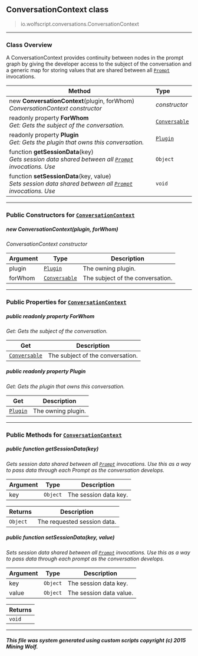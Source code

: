 ## ConversationContext __class__

>io.wolfscript.conversations.ConversationContext

---

### Class Overview

A ConversationContext provides continuity between nodes in the prompt graph by giving the developer access to the subject of the conversation and a generic map for storing values that are shared between all [`Prompt`](Prompt.md) invocations.

Method | Type   
--- | :--- 
new __ConversationContext__(plugin, forWhom) <br> _ConversationContext constructor_ | _constructor_
 readonly property __ForWhom__ <br> _Get: Gets the subject of the conversation._ | [`Conversable`](Conversable.md)
 readonly property __Plugin__ <br> _Get: Gets the plugin that owns this conversation._ | [`Plugin`](../plugin/Plugin.md)
 function __getSessionData__(key) <br> _Gets session data shared between all [`Prompt`](Prompt.md) invocations. Use_ | `Object`
 function __setSessionData__(key, value) <br> _Sets session data shared between all [`Prompt`](Prompt.md) invocations. Use_ | `void`



---

### Public Constructors for [`ConversationContext`](ConversationContext.md)

##### <a id='conversationcontext'></a>new __ConversationContext__(plugin, forWhom) 

_ConversationContext constructor_

Argument | Type | Description  
--- | --- | --- 
plugin | [`Plugin`](../plugin/Plugin.md) | The owning plugin.
forWhom | [`Conversable`](Conversable.md) | The subject of the conversation.

---

### Public Properties for [`ConversationContext`](ConversationContext.md)

##### <a id='forwhom'></a>public  readonly property __ForWhom__

_Get: Gets the subject of the conversation._

Get | Description
--- | --- 
[`Conversable`](Conversable.md) | The subject of the conversation.



##### <a id='plugin'></a>public  readonly property __Plugin__

_Get: Gets the plugin that owns this conversation._

Get | Description
--- | --- 
[`Plugin`](../plugin/Plugin.md) | The owning plugin.



---

### Public Methods for [`ConversationContext`](ConversationContext.md)

##### <a id='getsessiondata'></a>public  function __getSessionData__(key)

_Gets session data shared between all [`Prompt`](Prompt.md) invocations. Use this as a way to pass data through each Prompt as the conversation develops._

Argument | Type | Description  
--- | --- | --- 
key | `Object` | The session data key.

Returns | Description
--- | --- 
`Object` | The requested session data.


##### <a id='setsessiondata'></a>public  function __setSessionData__(key, value)

_Sets session data shared between all [`Prompt`](Prompt.md) invocations. Use this as a way to pass data through each prompt as the conversation develops._

Argument | Type | Description  
--- | --- | --- 
key | `Object` | The session data key.
value | `Object` | The session data value.

Returns | 
--- | 
`void` |


---


##### This file was system generated using custom scripts copyright (c) 2015 Mining Wolf.
	


